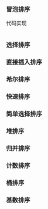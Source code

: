 

### 冒泡排序  
代码实现
```

```
### 选择排序  
### 直接插入排序  
### 希尔排序  
### 快速排序  
### 简单选择排序  
### 堆排序  
### 归并排序  
### 计数排序  
### 桶排序  
### 基数排序  